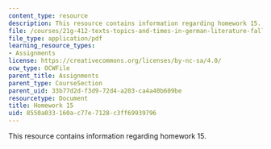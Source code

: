 ```yaml
---
content_type: resource
description: This resource contains information regarding homework 15.
file: /courses/21g-412-texts-topics-and-times-in-german-literature-fall-2009/8550a033160ac77e7128c3ff69939796_MIT21G_412F09_hw15.pdf
file_type: application/pdf
learning_resource_types:
- Assignments
license: https://creativecommons.org/licenses/by-nc-sa/4.0/
ocw_type: OCWFile
parent_title: Assignments
parent_type: CourseSection
parent_uid: 33b77d2d-f3d9-72d4-a203-ca4a40b609be
resourcetype: Document
title: Homework 15
uid: 8550a033-160a-c77e-7128-c3ff69939796
---
```

This resource contains information regarding homework 15.